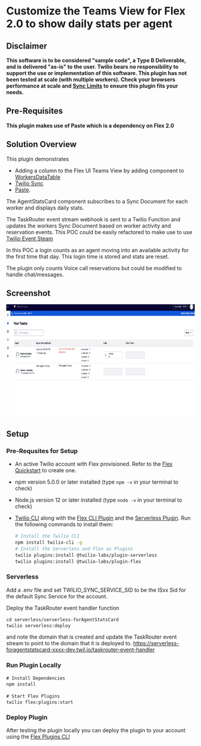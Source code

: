 # Customize the Teams View for Flex 2.0 to show daily stats per agent

## Disclaimer

**This software is to be considered "sample code", a Type B Deliverable, and is delivered "as-is" to the user. Twilio bears no responsibility to support the use or implementation of this software. This plugin has not been tested at scale (with multiple workers). Check your browsers performance at scale and [Sync Limits](https://www.twilio.com/docs/sync/limits) to ensure this plugin fits your needs.**

## Pre-Requisites

**This plugin makes use of Paste which is a dependency on Flex 2.0**

## Solution Overview

This plugin demonstrates

- Adding a column to the Flex UI Teams View by adding component to [WorkersDataTable](https://assets.flex.twilio.com/docs/releases/flex-ui/2.0.0-beta.1/programmable-components/components/WorkersDataTable)
- [Twilio Sync](https://www.twilio.com/docs/sync/api)
- [Paste](https://paste.twilio.design/).

The AgentStatsCard component subscribes to a Sync Document for each worker and displays daily stats.

The TaskRouter event stream webhook is sent to a Twilio Function and updates the workers Sync Document based on worker activity and reservation events. This POC could be easily refactored to make use to use [Twilio Event Steam](https://www.twilio.com/docs/events/event-types#taskrouter)

In this POC a login counts as an agent moving into an available activity for the first time that day. This login time is stored and stats are reset.

The plugin only counts Voice call reservations but could be modified to handle chat/messages.

## Screenshot

<img height="300px" src="screenshots/teamsView.png"/>

## Setup

### Pre-Requsites for Setup

- An active Twilio account with Flex provisioned. Refer to the [Flex Quickstart](https://www.twilio.com/docs/flex/quickstart/flex-basics#sign-up-for-or-sign-in-to-twilio-and-create-a-new-flex-project") to create one.
- npm version 5.0.0 or later installed (type `npm -v` in your terminal to check)
- Node.js version 12 or later installed (type `node -v` in your terminal to check)
- [Twilio CLI](https://www.twilio.com/docs/twilio-cli/quickstart#install-twilio-cli) along with the [Flex CLI Plugin](https://www.twilio.com/docs/twilio-cli/plugins#available-plugins) and the [Serverless Plugin](https://www.twilio.com/docs/twilio-cli/plugins#available-plugins). Run the following commands to install them:

  ```bash
  # Install the Twilio CLI
  npm install twilio-cli -g
  # Install the Serverless and Flex as Plugins
  twilio plugins:install @twilio-labs/plugin-serverless
  twilio plugins:install @twilio-labs/plugin-flex
  ```

### Serverless

Add a .env file and set TWILIO_SYNC_SERVICE_SID to be the ISxx Sid for the default Sync Service for the account.

Deploy the TaskRouter event handler function

```
cd serverless/serverless-forAgentStatsCard
twilio serverless:deploy
```

and note the domain that is created and update the TaskRouter event stream to point to the domain that it is deployed to.
https://serverless-foragentstatscard-xxxx-dev.twil.io/taskrouter-event-handler

### Run Plugin Locally

```
# Install Dependencies
npm install

# Start Flex Plugins
twilio flex:plugins:start
```

### Deploy Plugin

After testing the plugin locally you can deploy the plugin to your account using the [Flex Plugins CLI](https://www.twilio.com/docs/flex/developer/plugins/cli/deploy-and-release)
